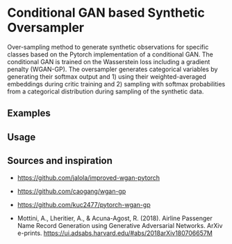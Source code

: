 # Conditional GAN based Synthetic Oversampler

Over-sampling method to generate synthetic observations for specific classes based on the Pytorch implementation of a conditional GAN. The conditional GAN is trained on the Wasserstein loss including a gradient penalty (WGAN-GP).
The oversampler generates categorical variables by generating their softmax output and 1) using their weighted-averaged embeddings during critic training and 2) sampling with softmax probabilities from a categorical distribution during sampling of the synthetic data.

## Examples

## Usage

## Sources and inspiration

* https://github.com/jalola/improved-wgan-pytorch
* https://github.com/caogang/wgan-gp
* https://github.com/kuc2477/pytorch-wgan-gp

* Mottini, A., Lheritier, A., & Acuna-Agost, R. (2018). Airline Passenger Name Record Generation using Generative Adversarial Networks. ArXiv e-prints. https://ui.adsabs.harvard.edu/#abs/2018arXiv180706657M
